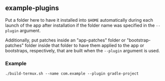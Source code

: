 ## example-plugins

Put a folder here to have it installed into `$HOME` automatically during each launch of the app after installation if the folder name was specified in the `--plugin` argument.

Additionally, put patches inside an "app-patches" folder or "bootstrap-patches" folder inside that folder to have them applied to the app or bootstraps, respectively, that are built when the `--plugin` argument is used.

### Example

```
./build-termux.sh --name com.example --plugin gradle-project
```